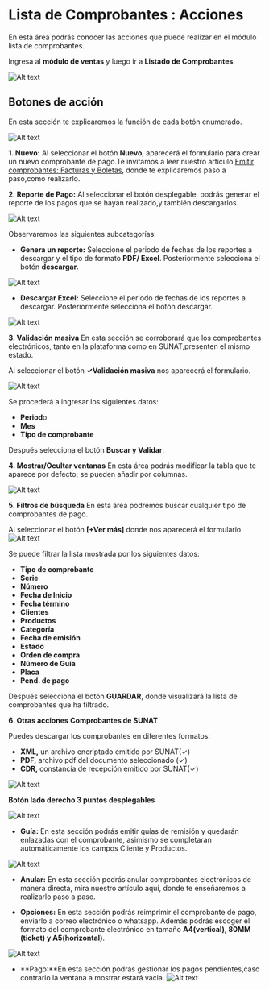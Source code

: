# Lista de Comprobantes : Acciones

En esta área podrás conocer las acciones que puede realizar en el módulo lista de comprobantes.

Ingresa al **módulo de ventas** y luego ir a **Listado de Comprobantes**.

![Alt text](img/1_notas.jpg)

## Botones de acción

En esta sección te explicaremos la función de cada botón enumerado.

![Alt text](img/2_bot_accion.jpg)

**1. Nuevo:**
Al seleccionar el botón **Nuevo**, aparecerá el formulario para crear un nuevo comprobante de pago.Te invitamos a leer nuestro artículo [Emitir comprobantes: Facturas y Boletas](#), donde te explicaremos paso a paso,como realizarlo.

**2. Reporte de Pago:**
Al seleccionar el botón desplegable, podrás generar el reporte de los pagos que se hayan realizado,y también descargarlos.

![Alt text](img/33_reporte_de_pago.jpg)

Observaremos las siguientes subcategorías:

- **Genera un reporte:** Seleccione el periodo de fechas de los reportes a descargar y el tipo de formato **PDF/ Excel**. Posteriormente selecciona el botón **descargar.**

![Alt text](img/4_reporte_de_pagos.jpg)

- **Descargar Excel:** Seleccione el periodo de fechas de los reportes a descargar. Posteriormente selecciona el botón descargar.

![Alt text](img/5_reporte_excel.jpg)

**3. Validación masiva**
En esta sección se corroborará que los comprobantes electrónicos, tanto en la plataforma como en SUNAT,presenten el mismo estado.

Al seleccionar el botón **✓Validación masiva** nos aparecerá el formulario.

![Alt text](img/6_validacion_masiva.jpg)

Se procederá a ingresar los siguientes datos:

- **Period**o
- **Mes**
- **Tipo de comprobante**

Después selecciona el botón **Buscar y Validar**.

**4. Mostrar/Ocultar ventanas**
En esta área podrás modificar la tabla que te aparece por defecto; se pueden añadir por columnas.

![Alt text](img/7_mostrar_ocultar-ventanas.jpg)

**5. Filtros de búsqueda**
En esta área podremos buscar cualquier tipo de comprobantes de pago.

Al seleccionar el botón **[+Ver más]** donde nos aparecerá el formulario
![Alt text](img/8_filtros_de_busqueda.jpg)

Se puede filtrar la lista mostrada por los siguientes datos:

- **Tipo de comprobante**
- **Serie**
- **Número**
- **Fecha de Inicio**
- **Fecha término**
- **Clientes**
- **Productos**
- **Categoría**
- **Fecha de emisión**
- **Estado**
- **Orden de compra**
- **Número de Guia**
- **Placa**
- **Pend. de pago**

Después selecciona el botón **GUARDAR**, donde visualizará la lista de comprobantes que ha filtrado.

**6. Otras acciones**
**Comprobantes de SUNAT**

Puedes descargar los comprobantes en diferentes formatos:

- **XML,** un archivo encriptado emitido por SUNAT(✓)
- **PDF,** archivo pdf del documento seleccionado (✓)
- **CDR,** constancia de recepción  emitido por SUNAT(✓)

![Alt text](img/9_comprobantes_de_sunat.jpg)

**Botón lado derecho 3 puntos desplegables**

![Alt text](img/12_3puntitos.jpg)

- **Guía:** En esta sección podrás emitir guías de remisión y quedarán enlazadas con el comprobante, asimismo se completaran automáticamente los campos Cliente y Productos.

![Alt text](img/13_guia_de_remision.jpg)

- **Anular:** En esta sección podrás anular comprobantes electrónicos de manera directa, mira nuestro artículo aquí, donde te enseñaremos a realizarlo paso a paso.

- **Opciones:** En esta sección podrás reimprimir el comprobante de pago, enviarlo a correo electrónico o whatsapp. Además podrás escoger el formato del comprobante electrónico en tamaño **A4(vertical), 80MM (ticket) y A5(horizontal)**.

![Alt text](img/ultimo_emitir.jpg)

- **Pago:**En esta sección podrás gestionar los pagos pendientes,caso contrario la ventana a mostrar estará vacia.
![Alt text](img/14__pago.jpg)

